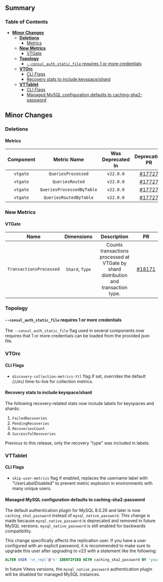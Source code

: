 ## Summary

### Table of Contents

- **[Minor Changes](#minor-changes)**
    - **[Deletions](#deletions)**
        - [Metrics](#deleted-metrics)
    - **[New Metrics](#new-metrics)**
        - [VTGate](#new-vtgate-metrics)
    - **[Topology](#minor-changes-topo)**
        - [`--consul_auth_static_file` requires 1 or more credentials](#consul_auth_static_file-check-creds)
    - **[VTOrc](#minor-changes-vtorc)**
        - [CLI Flags](#flags-vtorc)
        - [Recovery stats to include keyspace/shard](#recoveries-stats-keyspace-shard)
    - **[VTTablet](#minor-changes-vttablet)**
        - [CLI Flags](#flags-vttablet)
        - [Managed MySQL configuration defaults to caching-sha2-password](#mysql-caching-sha2-password)

## <a id="minor-changes"/>Minor Changes</a>

### <a id="deletions"/>Deletions</a>

#### <a id="deleted-metrics"/>Metrics</a>

| Component |        Metric Name        | Was Deprecated In |                     Deprecation PR                      |
|:---------:|:-------------------------:|:-----------------:|:-------------------------------------------------------:|
| `vtgate`  |    `QueriesProcessed`     |     `v22.0.0`     | [#17727](https://github.com/vitessio/vitess/pull/17727) |
| `vtgate`  |      `QueriesRouted`      |     `v22.0.0`     | [#17727](https://github.com/vitessio/vitess/pull/17727) |
| `vtgate`  | `QueriesProcessedByTable` |     `v22.0.0`     | [#17727](https://github.com/vitessio/vitess/pull/17727) |
| `vtgate`  |  `QueriesRoutedByTable`   |     `v22.0.0`     | [#17727](https://github.com/vitessio/vitess/pull/17727) |

### <a id="new-metrics"/>New Metrics

#### <a id="new-vtgate-metrics"/>VTGate

|          Name           |   Dimensions    |                                     Description                                     |                           PR                            |
|:-----------------------:|:---------------:|:-----------------------------------------------------------------------------------:|:-------------------------------------------------------:|
| `TransactionsProcessed` | `Shard`, `Type` | Counts transactions processed at VTGate by shard distribution and transaction type. | [#18171](https://github.com/vitessio/vitess/pull/18171) |

### <a id="minor-changes-topo"/>Topology</a>

#### <a id="consul_auth_static_file-check-creds"/>`--consul_auth_static_file` requires 1 or more credentials</a>

The `--consul_auth_static_file` flag used in several components now requires that 1 or more credentials can be loaded from the provided json file.

### <a id="minor-changes-vtorc"/>VTOrc</a>

#### <a id="flags-vtorc"/>CLI Flags</a>

- `discovery-collection-metrics-ttl` flag if set, overrides the default _(`120s`)_ time-to-live for collection metrics.

#### <a id="recoveries-stats-keyspace-shard">Recovery stats to include keyspace/shard</a>

The following recovery-related stats now include labels for keyspaces and shards:
1. `FailedRecoveries`
2. `PendingRecoveries`
3. `RecoveriesCount`
4. `SuccessfulRecoveries`

Previous to this release, only the recovery "type" was included in labels.

### <a id="minor-changes-vttablet"/>VTTablet</a>

#### <a id="flags-vttablet"/>CLI Flags</a>

- `skip-user-metrics` flag if enabled, replaces the username label with "UserLabelDisabled" to prevent metric explosion in environments with many unique users.

#### <a id="mysql-caching-sha2-password"/>Managed MySQL configuration defaults to caching-sha2-password</a>

The default authentication plugin for MySQL 8.0.26 and later is now `caching_sha2_password` instead of `mysql_native_password`. This change is made because `mysql_native_password` is deprecated and removed in future MySQL versions. `mysql_native_password` is still enabled for backwards compatibility.

This change specifically affects the replication user. If you have a user configured with an explicit password, it is recommended to make sure to upgrade this user after upgrading to v23 with a statement like the following:

```sql
ALTER USER 'vt_repl'@'%' IDENTIFIED WITH caching_sha2_password BY 'your-existing-password';
```

In future Vitess versions, the `mysql_native_password` authentication plugin will be disabled for managed MySQL instances.

